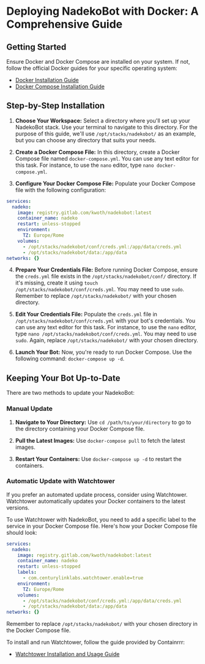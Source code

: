 # Deploying NadekoBot with Docker: A Comprehensive Guide

## Getting Started

Ensure Docker and Docker Compose are installed on your system. If not, follow the official Docker guides for your specific operating system:

- [Docker Installation Guide](https://docs.docker.com/engine/install/)
- [Docker Compose Installation Guide](https://docs.docker.com/compose/install/)

## Step-by-Step Installation

1. **Choose Your Workspace:** Select a directory where you'll set up your NadekoBot stack. Use your terminal to navigate to this directory. For the purpose of this guide, we'll use `/opt/stacks/nadekobot/` as an example, but you can choose any directory that suits your needs.

2. **Create a Docker Compose File:** In this directory, create a Docker Compose file named `docker-compose.yml`. You can use any text editor for this task. For instance, to use the `nano` editor, type `nano docker-compose.yml`.

3. **Configure Your Docker Compose File:** Populate your Docker Compose file with the following configuration:

```yml
services:
  nadeko:
    image: registry.gitlab.com/kwoth/nadekobot:latest
    container_name: nadeko
    restart: unless-stopped
    environment:
      TZ: Europe/Rome
    volumes:
      - /opt/stacks/nadekobot/conf/creds.yml:/app/data/creds.yml
      - /opt/stacks/nadekobot/data:/app/data
networks: {}
```

4. **Prepare Your Credentials File:** Before running Docker Compose, ensure the `creds.yml` file exists in the `/opt/stacks/nadekobot/conf/` directory. If it's missing, create it using `touch /opt/stacks/nadekobot/conf/creds.yml`. You may need to use `sudo`. Remember to replace `/opt/stacks/nadekobot/` with your chosen directory.

5. **Edit Your Credentials File:** Populate the `creds.yml` file in `/opt/stacks/nadekobot/conf/creds.yml` with your bot's credentials. You can use any text editor for this task. For instance, to use the `nano` editor, type `nano /opt/stacks/nadekobot/conf/creds.yml`. You may need to use `sudo`. Again, replace `/opt/stacks/nadekobot/` with your chosen directory.

6. **Launch Your Bot:** Now, you're ready to run Docker Compose. Use the following command: `docker-compose up -d`.

## Keeping Your Bot Up-to-Date

There are two methods to update your NadekoBot:

### Manual Update

1. **Navigate to Your Directory:** Use `cd /path/to/your/directory` to go to the directory containing your Docker Compose file.

2. **Pull the Latest Images:** Use `docker-compose pull` to fetch the latest images.

3. **Restart Your Containers:** Use `docker-compose up -d` to restart the containers.

### Automatic Update with Watchtower

If you prefer an automated update process, consider using Watchtower. Watchtower automatically updates your Docker containers to the latest versions. 

To use Watchtower with NadekoBot, you need to add a specific label to the service in your Docker Compose file. Here's how your Docker Compose file should look:

```yml
services:
  nadeko:
    image: registry.gitlab.com/kwoth/nadekobot:latest
    container_name: nadeko
    restart: unless-stopped
    labels:
      - com.centurylinklabs.watchtower.enable=true
    environment:
      TZ: Europe/Rome
    volumes:
      - /opt/stacks/nadekobot/conf/creds.yml:/app/data/creds.yml
      - /opt/stacks/nadekobot/data:/app/data
networks: {}
```

Remember to replace `/opt/stacks/nadekobot/` with your chosen directory in the Docker Compose file.

To install and run Watchtower, follow the guide provided by Containrrr:

- [Watchtower Installation and Usage Guide](https://containrrr.dev/watchtower/)